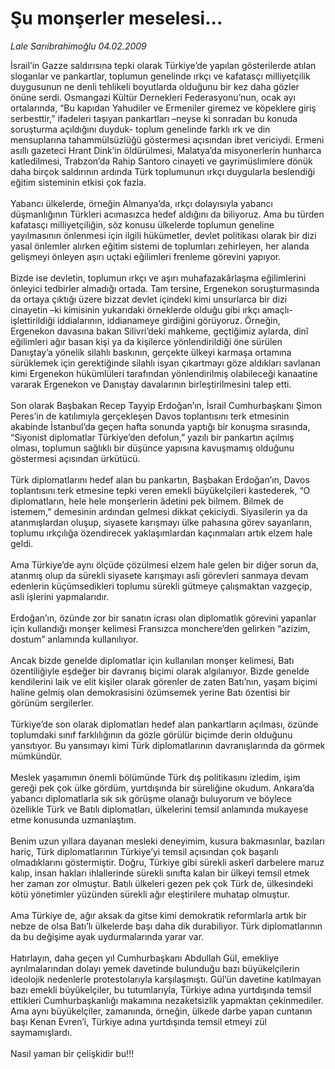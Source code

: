 # Şu monşerler meselesi...

*Lale Sarıibrahimoğlu 04.02.2009*

<div class="taraf_structure_2col_1zq">
<div class="margen_n">



 <p>İsrail’in Gazze saldırısına tepki olarak Türkiye’de yapılan gösterilerde atılan sloganlar ve pankartlar, toplumun genelinde ırkçı ve kafatasçı milliyetçilik duygusunun ne denli tehlikeli boyutlarda olduğunu bir kez daha gözler önüne serdi. Osmangazi Kültür Dernekleri Federasyonu’nun, ocak ayı ortalarında, “Bu kapıdan Yahudiler ve Ermeniler giremez ve köpeklere giriş serbesttir,” ifadeleri taşıyan pankartları –neyse ki sonradan bu konuda soruşturma açıldığını duyduk- toplum genelinde farklı ırk ve din mensuplarına tahammülsüzlüğü göstermesi açısından ibret vericiydi. Ermeni asıllı gazeteci Hrant Dink’in öldürülmesi, Malatya’da misyonerlerin hunharca katledilmesi, Trabzon’da Rahip Santoro cinayeti ve gayrimüslimlere dönük daha birçok saldırının ardında Türk toplumunun ırkçı duygularla beslendiği eğitim sisteminin etkisi çok fazla. <br/><br/>Yabancı ülkelerde, örneğin Almanya’da, ırkçı dolayısıyla yabancı düşmanlığının Türkleri acımasızca hedef aldığını da biliyoruz. Ama bu türden kafatasçı milliyetçiliğin, söz konusu ülkelerde toplumun geneline yayılmasının önlenmesi için ilgili hükümetler, devlet politikası olarak bir dizi yasal önlemler alırken eğitim sistemi de toplumları zehirleyen, her alanda gelişmeyi önleyen aşırı uçtaki eğilimleri frenleme görevini yapıyor. <br/><br/>Bizde ise devletin, toplumun ırkçı ve aşırı muhafazakârlaşma eğilimlerini önleyici tedbirler almadığı ortada. Tam tersine, Ergenekon soruşturmasında da ortaya çıktığı üzere bizzat devlet içindeki kimi unsurlarca bir dizi cinayetin –ki kimisinin yukarıdaki örneklerde olduğu gibi ırkçı amaçlı- işlettirildiği iddialarının, iddianameye girdiğini görüyoruz. Örneğin, Ergenekon davasına bakan Silivri’deki mahkeme, geçtiğimiz aylarda, dinî eğilimleri ağır basan kişi ya da kişilerce yönlendirildiği öne sürülen Danıştay’a yönelik silahlı baskının, gerçekte ülkeyi karmaşa ortamına sürüklemek için gerektiğinde silahlı isyan çıkartmayı göze aldıkları savlanan kimi Ergenekon hükümlüleri tarafından yönlendirilmiş olabileceği kanaatine vararak Ergenekon ve Danıştay davalarının birleştirilmesini talep etti. <br/><br/>Son olarak Başbakan Recep Tayyip Erdoğan’ın, İsrail Cumhurbaşkanı Şimon Peres’in de katılımıyla gerçekleşen Davos toplantısını terk etmesinin akabinde İstanbul’da geçen hafta sonunda yaptığı bir konuşma sırasında, “Siyonist diplomatlar Türkiye’den defolun,” yazılı bir pankartın açılmış olması, toplumun sağlıklı bir düşünce yapısına kavuşmamış olduğunu göstermesi açısından ürkütücü. <br/><br/>Türk diplomatlarını hedef alan bu pankartın, Başbakan Erdoğan’ın, Davos toplantısını terk etmesine tepki veren emekli büyükelçileri kastederek, “O diplomatların, hele hele monşerlerin âdetini pek bilmem. Bilmek de istemem,” demesinin ardından gelmesi dikkat çekiciydi. Siyasilerin ya da atanmışlardan oluşup, siyasete karışmayı ülke pahasına görev sayanların, toplumu ırkçılığa özendirecek yaklaşımlardan kaçınmaları artık elzem hale geldi. <br/><br/>Ama Türkiye’de aynı ölçüde çözülmesi elzem hale gelen bir diğer sorun da, atanmış olup da sürekli siyasete karışmayı asli görevleri sanmaya devam edenlerin küçümsedikleri toplumu sürekli gütmeye çalışmaktan vazgeçip, asli işlerini yapmalarıdır. <br/><br/>Erdoğan’ın, özünde zor bir sanatın icrası olan diplomatlık görevini yapanlar için kullandığı monşer kelimesi Fransızca monchere’den gelirken “azizim, dostum” anlamında kullanılıyor. <br/><br/>Ancak bizde genelde diplomatlar için kullanılan monşer kelimesi, Batı özentiliğiyle eşdeğer bir davranış biçimi olarak algılanıyor. Bizde genelde kendilerini laik ve elit kişiler olarak görenler de zaten Batı’nın, yaşam biçimi haline gelmiş olan demokrasisini özümsemek yerine Batı özentisi bir görünüm sergilerler. <br/><br/>Türkiye’de son olarak diplomatları hedef alan pankartların açılması, özünde toplumdaki sınıf farklılığının da gözle görülür biçimde derin olduğunu yansıtıyor. Bu yansımayı kimi Türk diplomatlarının davranışlarında da görmek mümkündür. <br/><br/>Meslek yaşamımın önemli bölümünde Türk dış politikasını izledim, işim gereği pek çok ülke gördüm, yurtdışında bir süreliğine okudum. Ankara’da yabancı diplomatlarla sık sık görüşme olanağı buluyorum ve böylece özellikle Türk ve Batılı diplomatları, ülkelerini temsil anlamında mukayese etme konusunda uzmanlaştım. <br/><br/>Benim uzun yıllara dayanan mesleki deneyimim, kusura bakmasınlar, bazıları hariç, Türk diplomatlarının Türkiye’yi temsil açısından çok başarılı olmadıklarını göstermiştir. Doğru, Türkiye gibi sürekli askerî darbelere maruz kalıp, insan hakları ihlallerinde sürekli sınıfta kalan bir ülkeyi temsil etmek her zaman zor olmuştur. Batılı ülkeleri gezen pek çok Türk de, ülkesindeki kötü yönetimler yüzünden sürekli ağır eleştirilere muhatap olmuştur. <br/><br/>Ama Türkiye de, ağır aksak da gitse kimi demokratik reformlarla artık bir nebze de olsa Batı’lı ülkelerde başı daha dik durabiliyor. Türk diplomatlarının da bu değişime ayak uydurmalarında yarar var. <br/><br/>Hatırlayın, daha geçen yıl Cumhurbaşkanı Abdullah Gül, emekliye ayrılmalarından dolayı yemek davetinde bulunduğu bazı büyükelçilerin ideolojik nedenlerle protestolarıyla karşılaşmıştı. Gül’ün davetine katılmayan bazı emekli büyükelçiler, bu tutumlarıyla, Türkiye adına yurtdışında temsil ettikleri Cumhurbaşkanlığı makamına nezaketsizlik yapmaktan çekinmediler. Ama aynı büyükelçiler, zamanında, örneğin, ülkede darbe yapan cuntanın başı Kenan Evren’i, Türkiye adına yurtdışında temsil etmeyi zül saymamışlardı. <br/><br/>Nasıl yaman bir çelişkidir bu!!!</p>
<br/>
<br/>
<br/>



<br/>


<div id="taraf_not">
</div>

</div>


</div>
